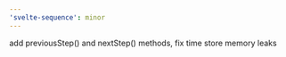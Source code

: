 ```yaml
---
'svelte-sequence': minor
---
```


add previousStep() and nextStep() methods, fix time store memory leaks
